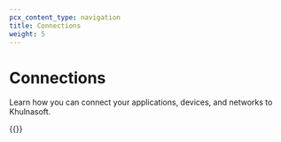 ```yaml
---
pcx_content_type: navigation
title: Connections
weight: 5
---
```


# Connections

Learn how you can connect your applications, devices, and networks to Khulnasoft.

{{<directory-listing>}}
